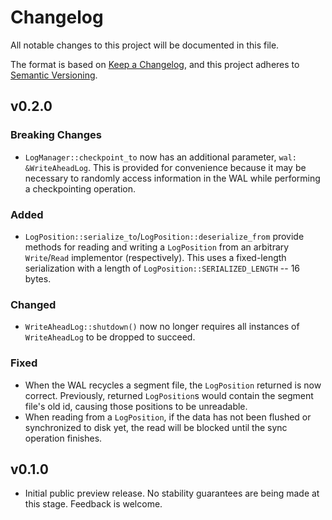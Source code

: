 # Changelog

All notable changes to this project will be documented in this file.

The format is based on [Keep a Changelog](https://keepachangelog.com/en/1.0.0/),
and this project adheres to [Semantic Versioning](https://semver.org/spec/v2.0.0.html).

## v0.2.0

### Breaking Changes

- `LogManager::checkpoint_to` now has an additional parameter, `wal:
  &WriteAheadLog`. This is provided for convenience because it may be necessary
  to randomly access information in the WAL while performing a checkpointing
  operation.

### Added

- `LogPosition::serialize_to`/`LogPosition::deserialize_from` provide methods
  for reading and writing a `LogPosition` from an arbitrary `Write`/`Read`
  implementor (respectively). This uses a fixed-length serialization with a
  length of `LogPosition::SERIALIZED_LENGTH` -- 16 bytes.

### Changed

- `WriteAheadLog::shutdown()` now no longer requires all instances of
  `WriteAheadLog` to be dropped to succeed.

### Fixed

- When the WAL recycles a segment file, the `LogPosition` returned is now
  correct. Previously, returned `LogPosition`s would contain the segment file's
  old id, causing those positions to be unreadable.
- When reading from a `LogPosition`, if the data has not been flushed or
  synchronized to disk yet, the read will be blocked until the sync operation
  finishes.

## v0.1.0

- Initial public preview release. No stability guarantees are being made at this
  stage. Feedback is welcome.
